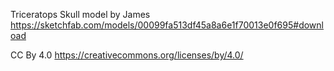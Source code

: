 Triceratops Skull model by James
https://sketchfab.com/models/00099fa513df45a8a6e1f70013e0f695#download

CC By 4.0
https://creativecommons.org/licenses/by/4.0/
